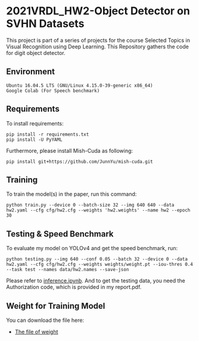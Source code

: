 # 2021VRDL_HW2-Object Detector on SVHN Datasets

This project is part of a series of projects for the course Selected Topics in Visual Recognition using Deep Learning. This Repository gathers the code for digit object detector.

## Environment
```
Ubuntu 16.04.5 LTS (GNU/Linux 4.15.0-39-generic x86_64)
Google Colab (For Speech benchmark)
```

## Requirements

To install requirements:
```
pip install -r requirements.txt
pip install -U PyYAML
```

Furthermore, please install Mish-Cuda as following:
```
pip install git+https://github.com/JunnYu/mish-cuda.git
```

## Training

To train the model(s) in the paper, run this command:
```
python train.py --device 0 --batch-size 32 --img 640 640 --data hw2.yaml --cfg cfg/hw2.cfg --weights 'hw2.weights' --name hw2 --epoch 30 
```

## Testing & Speed Benchmark

To evaluate my model on YOLOv4 and get the speed benchmark, run:
```
python testing.py --img 640 --conf 0.05 --batch 32 --device 0 --data hw2.yaml --cfg cfg/hw2.cfg --weights weights/weight.pt --iou-thres 0.4  --task test --names data/hw2.names --save-json
```

Please refer to [inference.ipynb](https://github.com/PeiHuaWu/2021VRDL_HW2/blob/main/inference.ipynb). And to get the testing data, you need the Authorization code, which is provided in my report.pdf.

## Weight for Training Model

You can download the file here:

- [The file of weight](https://drive.google.com/file/d/1dZdWxhHfwOKiUvjTGz1nA1JIVhhIULB6/view?usp=sharing)
